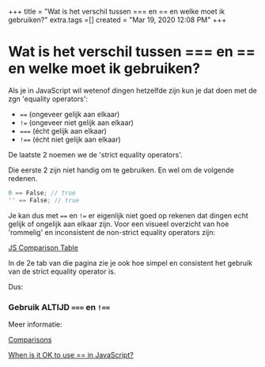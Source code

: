 +++
title = "Wat is het verschil tussen === en == en welke moet ik gebruiken?"
extra.tags =[]
created = "Mar 19, 2020 12:08 PM"
+++
# Wat is het verschil tussen === en == en welke moet ik gebruiken?


Als je in JavaScript wil wetenof dingen hetzelfde zijn kun je dat doen met de zgn 'equality operators':

- `==` (ongeveer gelijk aan elkaar)
- `!=` (ongeveer niet gelijk aan elkaar)
- `===` (écht gelijk aan elkaar)
- `!==` (écht niet gelijk aan elkaar)

De laatste 2 noemen we de 'strict equality operators'.

Die eerste 2 zijn niet handig om te gebruiken. En wel om de volgende redenen.

```jsx
0 == False; // true
'' == False; // true
```

Je kan dus met `==` en `!=` er eigenlijk niet goed op rekenen dat dingen echt gelijk of ongelijk aan elkaar zijn. Voor een visueel overzicht van hoe 'rommelig' en inconsistent de non-strict equality operators zijn: 

[JS Comparison Table](https://dorey.github.io/JavaScript-Equality-Table/)

In de 2e tab van die pagina zie je ook hoe simpel en consistent het gebruik van de strict equality operator is.

Dus:

### Gebruik ALTIJD `===` en `!==`

Meer informatie:

[Comparisons](https://javascript.info/comparison#strict-equality)

[When is it OK to use == in JavaScript?](https://2ality.com/2011/12/strict-equality-exemptions.html)